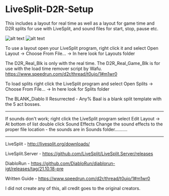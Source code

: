 # LiveSplit-D2R-Setup

This includes a layout for real time as well as a layout for game time and D2R splits for use with LiveSplit, and sound files for start, stop, pause etc.

![alt text](https://i.imgur.com/Nitw9Eo.png) ![alt text](https://i.imgur.com/XrjSFOS.png)

To use a layout open your LiveSplit program, right click it and select Open Layout -> Choose From File... -> In here look for Layouts folder

The D2R_Real_Blk is only with the real time.
The D2R_Real_Game_Blk is for use with the load time remover script by Wafu. https://www.speedrun.com/d2r/thread/t0ujo/1#m1wr0

To load splits right click the LiveSplit program and select Open Splits -> Choose From File... -> In here look for Splits folder

The BLANK_Diablo II Resurrected - Any% Baal is a blank split template with the 5 act bosses.

----------------------------------------------------------------------------------------------------------------------------------------------------------------

If sounds don't work; right click the LiveSplit program select Edit Layout -> At bottom of list double click Sound Effects
Change the sound effects to the proper file location - the sounds are in Sounds folder..........

----------------------------------------------------------------------------------------------------------------------------------------------------------------

LiveSplit - http://livesplit.org/downloads/

LiveSplit.Server - https://github.com/LiveSplit/LiveSplit.Server/releases

DiabloRun - https://github.com/DiabloRun/diablorun-igt/releases/tag/21.10.18-pre

Written Guide - https://www.speedrun.com/d2r/thread/t0ujo/1#m1wr0

I did not create any of this, all credit goes to the original creators.
